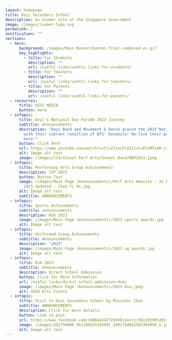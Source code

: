 ```yaml
---
layout: homepage
title: Deyi Secondary School
description: An Isomer site of the Singapore Government
image: /images/isomer-logo.svg
permalink: /
notification: ""
sections:
  - hero:
      background: /images/Main Banner/banner-final-combined-vs.gif
      key_highlights:
        - title: For Students
          description: ""
          url: /useful-links/useful-links-for-students/
        - title: For Teachers
          description: ""
          url: /useful-links/useful-links-for-teachers/
        - title: For Parents
          description: ""
          url: /useful-links/useful-links-for-parents/
  - resources:
      title: DEYI MEDIA
      button: more
  - infopic:
      title: Deyi's National Day Parade 2023 Journey
      subtitle: Announcements
      description: "Deyi Band and Movement & Dance graced the 2023 National Day Parade
        with their vibrant rendition of BTS' Dynamite! Re-live their performance
        here:"
      button: Click here
      url: https://www.youtube.com/watch?v=tjvZZtaLPcI&list=PLVMTx4B-jXS9f08SFPkuhSprohH-FU72S
      alt: Image alt text
      image: /images/CCA/Visual Perf Arts/School Band/NDP2023.jpeg
  - infopic:
      title: Performing Arts Group Achievements
      description: SYF 2023
      button: Button Text
      image: /images/Main Page (Announcements)/Perf Arts Website - 31 May Announcement
        2023 Updated - Chew Yi Ni.jpg
      alt: Image alt text
      subtitle: ANNOUNCEMENTS
  - infopic:
      title: Sports Achievements
      subtitle: announcements
      description: NSG 2023
      image: /images/Main Page (Announcements)/2023 sports awards.jpg
      alt: Image alt text
  - infopic:
      title: Uniformed Group Achievements
      subtitle: Announcements
      description: "2023"
      image: /images/Main Page (Announcements)/2023 ug awards.jpg
      alt: Image alt text
  - infopic:
      title: DSA 2023
      subtitle: Announcements
      description: Direct School Admission
      button: Click for More Information
      url: /useful-links/direct-school-admission-dsa/
      image: /images/Main Page (Announcements)/2023 dsa.jpeg
      alt: 2019 Arts Fiesta
  - infopic:
      title: Visit to Deyi Secondary School by Minister Chan
      subtitle: ANNOUNCEMENTS
      description: Click for more details.
      button: Link to post
      url: https://www.facebook.com/100044242728598/posts/561195995365153/?d=n
      image: /images/282756009_561196555365097_3401749942582365950_n.jpg
      alt: Image alt text
---
```

